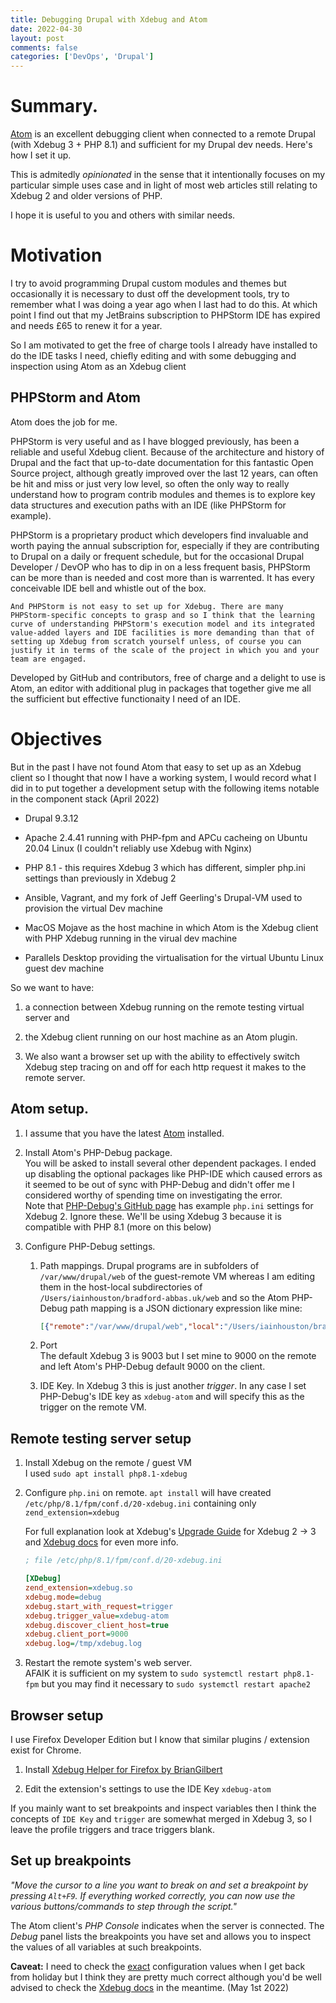 ```yaml
---
title: Debugging Drupal with Xdebug and Atom
date: 2022-04-30 
layout: post
comments: false
categories: ['DevOps', 'Drupal']
---
```


# Summary. 

[Atom](https://atom.io) is an excellent debugging client when connected to a remote Drupal (with Xdebug 3 + PHP 8.1) and sufficient for my Drupal dev needs. Here's how I set it up.  

This is admitedly *opinionated* in the sense that it intentionally focuses on my particular simple uses case and in light of most web articles still relating to Xdebug 2 and older versions of PHP.  

I hope it is useful to you and others with similar needs.

# Motivation 

I try to avoid programming Drupal custom modules and themes but occasionally it is necessary to dust off the development tools, try to remember what I was doing a year ago when I last had to do this. At which point I find out that my JetBrains subscription to PHPStorm IDE has expired and needs £65 to renew it for a year.  

So I am motivated to get the free of charge tools I already have installed to do the IDE tasks I need, chiefly editing and with some debugging and inspection using Atom as an Xdebug client

## PHPStorm and Atom  

Atom does the job for me.

PHPStorm is very useful and as I have blogged previously, has been a reliable and useful Xdebug client. Because of the architecture and history of Drupal and the fact that up-to-date documentation for this fantastic Open Source project, although greatly improved over the last 12 years, can often be hit and miss or just very low level, so often the only way to really understand how to program contrib modules and themes is to explore key data structures and execution paths with an IDE (like PHPStorm for example).  

PHPStorm is a proprietary product which developers find invaluable and worth paying the annual subscription for, especially if they are contributing to Drupal on a daily or frequent schedule, but for the occasional Drupal Developer / DevOP who has to dip in on a less frequent basis, PHPStorm can be more than is needed and cost more than is warrented. It has every conceivable IDE bell and whistle out of the box.  

    And PHPStorm is not easy to set up for Xdebug. There are many PHPStorm-specific concepts to grasp and so I think that the learning curve of understanding PHPStorm's execution model and its integrated value-added layers and IDE facilities is more demanding than that of setting up Xdebug from scratch yourself unless, of course you can justify it in terms of the scale of the project in which you and your team are engaged.

Developed by GitHub and contributors, free of charge and a delight to use is Atom, an editor with additional plug in packages that together give me all the sufficient but effective functionaity I need of an IDE. 

# Objectives 

But in the past I have not found Atom that easy to set up as an Xdebug client so I thought that now I have a working system, I would record what I did in to put together a development setup with the following items notable in the component stack (April 2022)  

*   Drupal 9.3.12  

*   Apache 2.4.41 running with PHP-fpm and APCu cacheing on Ubuntu 20.04 Linux (I couldn't reliably use Xdebug with Nginx)  

*   PHP 8.1 - this requires Xdebug 3 which has different, simpler php.ini settings than previously in Xdebug 2

*   Ansible, Vagrant, and my fork of Jeff Geerling's Drupal-VM used to provision the virtual Dev machine  

*   MacOS Mojave as the host machine in which Atom is the Xdebug client with PHP Xdebug running in the virual dev machine 

*   Parallels Desktop providing the virtualisation for the virtual Ubuntu Linux guest dev machine


So we want to have:

1.  a connection between Xdebug running on the remote testing virtual server and 

1.  the Xdebug client running on our host machine as an Atom plugin. 

1.  We also want a browser set up with the ability to effectively switch Xdebug step tracing on and off for each http request it makes to the remote server.

## Atom setup. 

1.  I assume that you have the latest [Atom](https://atom.io) installed.

1.  Install Atom's PHP-Debug package.  
    You will be asked to install several other dependent packages. I ended up disabling the optional packages like PHP-IDE which caused errors as it seemed to be out of sync with PHP-Debug and didn't offer me I considered worthy of spending time on investigating the error.  
    Note that [PHP-Debug's GitHub page](https://github.atom.io/packages/php-debug) has example `php.ini` settings for Xdebug 2. Ignore these. We'll be using Xdebug 3 because it is compatible with PHP 8.1 (more on this below)
    
1.  Configure PHP-Debug settings.  
    1.  Path mappings. Drupal programs are in subfolders of `/var/www/drupal/web` of the guest-remote VM whereas I am editing them in the host-local subdirectories of `/Users/iainhouston/bradford-abbas.uk/web` and so the Atom PHP-Debug path mapping is a JSON dictionary expression like mine:
    
        ```json
        [{"remote":"/var/www/drupal/web","local":"/Users/iainhouston/bradford-abbas.uk/web"}]
        ```  
        
     1. Port    
        The default Xdebug 3 is 9003 but I set mine to 9000 on the remote and left Atom's PHP-Debug default 9000 on the client.  
     
     1. IDE Key. 
        In Xdebug 3 this is just another *trigger*. In any case I set PHP-Debug's IDE key as `xdebug-atom` and will specify this as the trigger on the remote VM.  
        
## Remote testing server setup
       
1.  Install Xdebug on the remote / guest VM  
    I used `sudo apt install php8.1-xdebug`
       
1.  Configure `php.ini` on remote. 
    `apt install` will have created `/etc/php/8.1/fpm/conf.d/20-xdebug.ini` containing only `zend_extension=xdebug`

    For full explanation look at Xdebug's [Upgrade Guide](https://xdebug.org/docs/upgrade_guide) for Xdebug 2 -> 3 and [Xdebug docs](https://xdebug.org/docs/) for even more info.
        
    ```ini
    ; file /etc/php/8.1/fpm/conf.d/20-xdebug.ini
    
    [XDebug]
    zend_extension=xdebug.so
    xdebug.mode=debug
    xdebug.start_with_request=trigger
    xdebug.trigger_value=xdebug-atom
    xdebug.discover_client_host=true
    xdebug.client_port=9000
    xdebug.log=/tmp/xdebug.log
    ```    

1.  Restart the remote system's web server.  
    AFAIK it is sufficient on my system to `sudo systemctl restart php8.1-fpm` but you may find it necessary to `sudo systemctl restart apache2`
    
## Browser setup  

I use Firefox Developer Edition but I know that similar plugins / extension exist for Chrome.  

1.  Install [Xdebug Helper for Firefox by BrianGilbert](https://addons.mozilla.org/en-US/firefox/addon/xdebug-helper-for-firefox/)  

1.  Edit the extension's settings to use the IDE Key `xdebug-atom`

If you mainly want to set breakpoints and inspect variables then I think the concepts of `IDE Key` and `trigger` are somewhat merged in Xdebug 3, so I leave the profile triggers and trace triggers blank.

## Set up breakpoints  

*"Move the cursor to a line you want to break on and set a breakpoint by pressing `Alt+F9`. 
If everything worked correctly, you can now use the various buttons/commands to step through the script."*

The Atom client's *PHP Console* indicates when the server is connected. The *Debug* panel lists the breakpoints you have set and allows you to inspect the values of all variables at such breakpoints.

**Caveat:** I need to check the <span style="text-decoration: underline;">exact</span> configuration values when I get back from holiday but I think they are pretty much correct although you'd be well advised to check the [Xdebug docs](https://xdebug.org/docs/) in the meantime. (May 1st 2022)